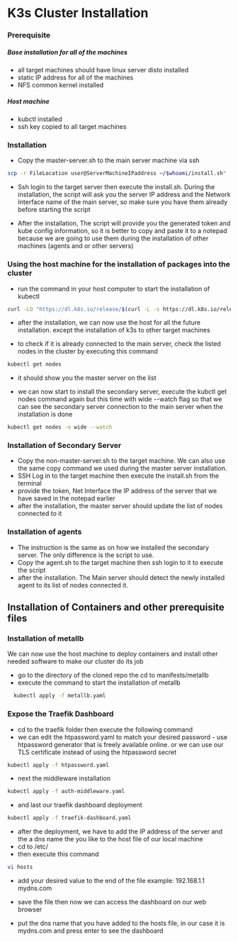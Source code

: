 K3s Cluster Installation
==================== 


### Prerequisite
#####  Base installation for all of the machines
 - all target machines should have linux server disto installed
 - static IP address for all of the machines
 - NFS common kernel installed 
  
#####  Host machine
  - kubctl installed
  - ssh key copied to all target machines

### Installation

- Copy the master-server.sh to the main server machine via ssh

```sh
scp -r FileLocation user@ServerMachineIPaddress ~/$whoami/install.sh"
```

- Ssh login to the target server then execute the install.sh.
During the installation, the script will ask you the server IP address and the Network Interface name of the main server, so make sure you have
them already before starting the script

- After the installation, The script will provide you the generated token and kube config information, so it is better to copy and paste it to a notepad because we are going to use them during the installation of other machines (agents and or other servers)


### Using the host machine for the installation of packages into the cluster

- run the command in your host computer to start the installation of kubectl

```sh
curl -LO "https://dl.k8s.io/release/$(curl -L -s https://dl.k8s.io/release/stable.txt)/bin/linux/amd64/kubectl"
```

- after the installation, we can now use the host for all the future installation. except the installation of k3s to other target machines

- to check if it is already connected to the main server, check the listed nodes in the cluster by executing this command

```sh
kubectl get nodes
```
- it should show you the master server on the list 

- we can now start to install the secondary server, execute the kubctl get nodes command again but this time with wide --watch flag so that we can see the secondary server connection to the main server when the installation is done

```sh
kubectl get nodes -o wide --watch
```

### Installation of Secondary Server

- Copy the non-master-server.sh to the target machine. We can also use the same copy command we used during the master server installation.
- SSH Log in to the target machine then execute the install.sh from the terminal
- provide the token, Net Interface the IP address of the server that we have saved in the notepad earlier
- after the installation, the master server should update the list of nodes connected to it


### Installation of agents
- The instruction is the same as on how we installed the secondary server. The only difference is the script to use.
- Copy the agent.sh to the target machine then ssh login to it to execute the script
- after the installation. The Main server should detect the newly installed agent to its list of nodes connected it.


Installation of Containers and other prerequisite files
-------------------------------------------------------


### Installation of metallb

We can now use the host machine to deploy containers and install other needed software to make our cluster do its job

- go to the directory of the cloned repo the cd to manifests/metallb
- execute the command to start the installation of metallb

```sh
  kubectl apply -f metallb.yaml
```

### Expose the Traefik Dashboard

- cd to the traefik folder then execute the following command
- we can edit the htpassword.yaml to match your desired password -  use htpassword generator that is freely available online. or we can use our TLS     certificate instead of using the htpassword secret 

```sh
kubectl apply -f htpassword.yaml
```

- next the middleware installation

```sh
kubectl apply -f auth-middleware.yaml
```

- and last our traefik dashboard deployment
```sh
kubectl apply -f traefik-dashboard.yaml
```

- after the deployment, we have to add the IP address of the server and the a dns name the you like to the host file of our local machine
- cd to /etc/
- then execute this command

```sh
vi hosts
```
- add your desired value to the end of the file example: 192.168.1.1    mydns.com

- save the file then now we can access the dashboard on our web browser
- put the dns name that you have added to the hosts file, in our case it is mydns.com and press enter to see the dashboard



